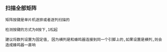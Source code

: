 ### 扫描全部矩阵
    矩阵按键是单片机逐排或者逐列扫描的

    检测按键的方式为0按下,1松起

    建议将数列设置为固定值, 因为横列是和蜂鸣器连接到同一个引脚上的,如果设置是横列,则会造成蜂鸣器一直响
